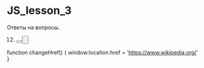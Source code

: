 # JS_lesson_3

Ответы на вопросы.





12) <button onclick="changeHref()"><button><br>

function changeHref() {
  window.location.href = 'https://www.wikipedia.org/'
}

